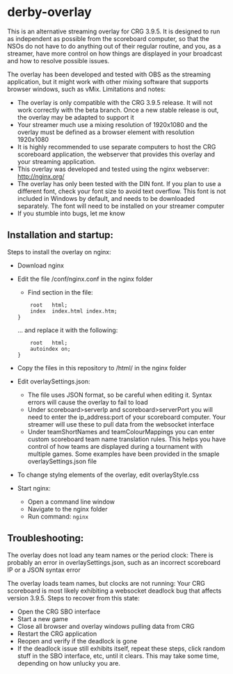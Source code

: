 # derby-overlay

This is an alternative streaming overlay for CRG 3.9.5. It is designed to run as independent as possible from the scoreboard computer, so that the NSOs do not have to do anything out of their regular routine, and you, as a streamer, have more control on how things are displayed in your broadcast and how to resolve possible issues.

The overlay has been developed and tested with OBS as the streaming application, but it might work with other mixing software that supports browser windows, such as vMix. Limitations and notes:
* The overlay is only compatible with the CRG 3.9.5 release. It will not work correctly with the beta branch. Once a new stable release is out, the overlay may be adapted to support it
* Your streamer much use a mixing resolution of 1920x1080 and the overlay must be defined as a browser element with resolution 1920x1080
* It is highly recommended to use separate computers to host the CRG scoreboard application, the webserver that provides this overlay and your streaming application.
* This overlay was developed and tested using the nginx webserver: http://nginx.org/
* The overlay has only been tested with the DIN font. If you plan to use a different font, check your font size to avoid text overflow. This font is not included in Windows by default, and needs to be downloaded separately. The font will need to be installed on your streamer computer
* If you stumble into bugs, let me know


## Installation and startup:

Steps to install the overlay on nginx:
* Download nginx
* Edit the file /conf/nginx.conf in the nginx folder
  * Find section in the file:
  ```location / {
      root   html;
      index  index.html index.htm;
  }
  ```

  ... and replace it with the following:

  ```location / {
      root   html;
      autoindex on;
  }
  ```

* Copy the files in this repository to /html/ in the nginx folder
* Edit overlaySettings.json:
  * The file uses JSON format, so be careful when editing it. Syntax errors will cause the overlay to fail to load
  * Under scoreboard>serverIp and scoreboard>serverPort you will need to enter the ip_address:port of your scoreboard computer. Your streamer will use these to pull data from the websocket interface
  * Under teamShortNames and teamColourMappings you can enter custom scoreboard team name translation rules. This helps you have control of how teams are displayed during a tournament with multiple games. Some examples have been provided in the smaple overlaySettings.json file

* To change stylng elements of the overlay, edit overlayStyle.css

* Start nginx:
  * Open a command line window
  * Navigate to the nginx folder
  * Run command:
      `nginx`

## Troubleshooting:

The overlay does not load any team names or the period clock:
There is probably an error in overlaySettings.json, such as an incorrect scoreboard IP or a JSON syntax error

The overlay loads team names, but clocks are not running:
Your CRG scoreboard is most likely exhibiting a websocket deadlock bug that affects version 3.9.5. Steps to recover from this state:
* Open the CRG SBO interface
* Start a new game
* Close all browser and overlay windows pulling data from CRG
* Restart the CRG application
* Reopen and verify if the deadlock is gone
* If the deadlock issue still exhibits itself, repeat these steps, click random stuff in the SBO interface, etc, until it clears. This may take some time, depending on how unlucky you are.
